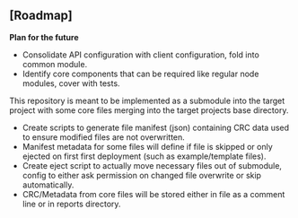 ## [Roadmap]
**Plan for the future**
<p>

* Consolidate API configuration with client configuration, fold into common module.
* Identify core components that can be required like regular node modules, cover with tests.

This repository is meant to be implemented as a submodule into the target project with some core files merging into the target projects base directory.
* Create scripts to generate file manifest (json) containing CRC data used to ensure modified files are not overwritten.
* Manifest metadata for some files will define if file is skipped or only ejected on first first deployment (such as example/template files).
* Create eject script to actually move necessary files out of submodule, config to either ask permission on changed file overwrite or skip automatically.
* CRC/Metadata from core files will be stored either in file as a comment line or in reports directory.

</p>

